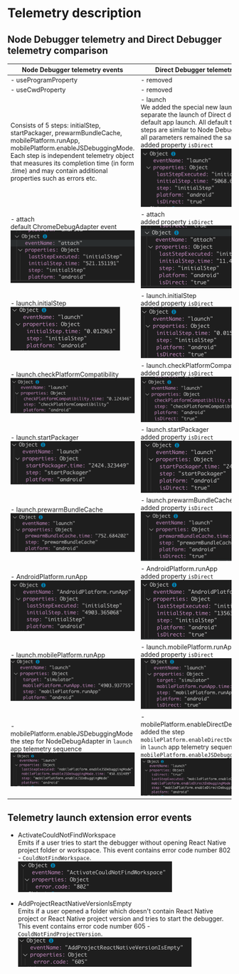 # Telemetry description

## Node Debugger telemetry and Direct Debugger telemetry comparison

  |Node Debugger telemetry events|Direct Debugger telemetry events|
  |---|---|
  | - useProgramProperty| - removed|
  | - useCwdProperty| - removed|
  |Consists of 5 steps: initialStep, startPackager, prewarmBundleCache, mobilePlatform.runApp, mobilePlatform.enableJSDebuggingMode. Each step is independent telemetry object that measures its completion time (in form <eventname>.time) and may contain additional properties such as errors etc.| - launch<br> We added the special new launch event to separate the launch of Direct debugger from default app launch. All default telemetry steps are similar to Node Debugger case and all parameters remained the same. <br>added property `isDirect`<br><img src="./images/ScreenShot2019-08-30at11.43.06.png" alt="drawing"/>|
  | - attach<br>default ChromeDebugAdapter event<br><img src="./images/ScreenShot2019-08-30at11.46.53.png" alt="drawing"/>|  - attach<br>added property `isDirect`<br><img src="./images/ScreenShot2019-08-30at11.43.18.png" alt="drawing"/>|
  | - launch.initialStep<br><img src="./images/ScreenShot2019-09-09at09.35.14.png" alt="drawing"/>|  - launch.initialStep<br>added property `isDirect`<br><img src="./images/ScreenShot2019-09-09at09.20.03.png" alt="drawing"/>|
  | - launch.checkPlatformCompatibility<br><img src="./images/ScreenShot2019-09-09at09.36.12.png" alt="drawing"/>|  - launch.checkPlatformCompatibility<br>added property `isDirect`<br><img src="./images/ScreenShot2019-09-09at09.21.49.png" alt="drawing"/>|
  | - launch.startPackager<br><img src="./images/ScreenShot2019-09-09at09.37.29.png" alt="drawing"/>|  - launch.startPackager<br>added property `isDirect`<br><img src="./images/ScreenShot2019-09-09at09.24.41.png" alt="drawing"/>|
  | - launch.prewarmBundleCache<br><img src="./images/ScreenShot2019-09-09at09.40.29.png" alt="drawing"/>|  - launch.prewarmBundleCache<br>added property `isDirect`<br><img src="./images/ScreenShot2019-09-09at09.26.02.png" alt="drawing"/>|
  | - AndroidPlatform.runApp<br><img src="./images/ScreenShot2019-09-09at09.41.11.png" alt="drawing"/>|  - AndroidPlatform.runApp<br>added property `isDirect`<br><img src="./images/ScreenShot2019-09-09at09.27.30.png" alt="drawing"/>|
  | - launch.mobilePlatform.runApp<br><img src="./images/ScreenShot2019-09-09at09.41.55.png" alt="drawing"/>|  - launch.mobilePlatform.runApp<br>added property `isDirect`<br><img src="./images/ScreenShot2019-09-09at09.28.32.png" alt="drawing"/>|
  | - mobilePlatform.enableJSDebuggingMode<br>the step for NodeDebugAdapter in `launch` app telemetry sequence<br><img src="./images/ScreenShot2019-09-02at13.52.47.png" alt="drawing"/>|  - mobilePlatform.enableDirectDebuggingMode<br>added the step `mobilePlatform.enableDirectDebuggingMode` in `launch` app telemetry sequence instead of `mobilePlatform.enableJSDebuggingMode`<br><img src="./images/ScreenShot2019-09-02at13.54.52.png" alt="drawing"/>|

## Telemetry launch extension error events

 - ActivateCouldNotFindWorkspace
   <br>Emits if a user tries to start the debugger without opening React Native project folder or workspace. This event contains error code number 802 - `CouldNotFindWorkspace`.
   <br><img src="./images/ScreenShot2019-08-30at11.58.59.png" alt="drawing"/>

 - AddProjectReactNativeVersionIsEmpty
   <br>Emits if a user opened a folder which doesn't contain React Native project or React Native project version and tries to start the debugger. This event contains error code number 605 - `CouldNotFindProjectVersion`.
   <br><img src="./images/ScreenShot2019-08-30at12.07.25.png" alt="drawing"/>
